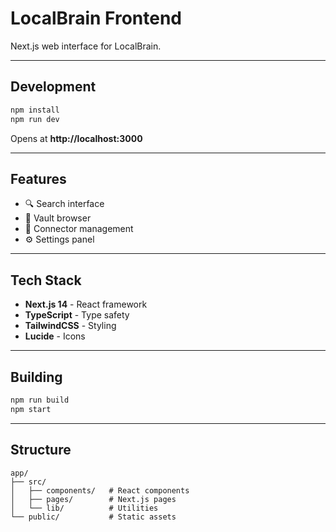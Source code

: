 # LocalBrain Frontend

Next.js web interface for LocalBrain.

---

## Development

```bash
npm install
npm run dev
```

Opens at **http://localhost:3000**

---

## Features

- 🔍 Search interface
- 📂 Vault browser
- 🔌 Connector management
- ⚙️ Settings panel

---

## Tech Stack

- **Next.js 14** - React framework
- **TypeScript** - Type safety
- **TailwindCSS** - Styling
- **Lucide** - Icons

---

## Building

```bash
npm run build
npm start
```

---

## Structure

```
app/
├── src/
│   ├── components/   # React components
│   ├── pages/        # Next.js pages
│   └── lib/          # Utilities
└── public/           # Static assets
```
